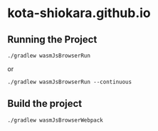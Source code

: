 # kota-shiokara.github.io

## Running the Project
```
./gradlew wasmJsBrowserRun
```
or
```
./gradlew wasmJsBrowserRun --continuous
```

## Build the project
```
./gradlew wasmJsBrowserWebpack
```
